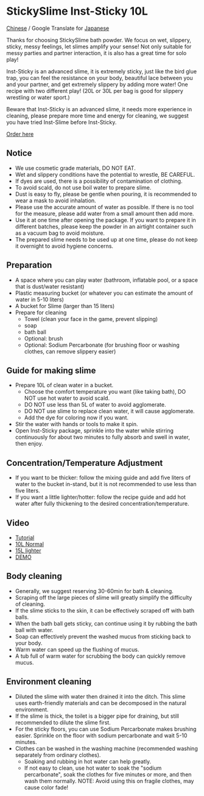 StickySlime Inst-Sticky 10L
===
[Chinese](prod_inst_sticky10.md) / Google Translate for [Japanese](https://raw-githubusercontent-com.translate.goog/mizunogin/testing/master/prod_inst_sticky10.md?_x_tr_sl=zh-TW&_x_tr_tl=ja&_x_tr_hl=zh-TW&_x_tr_pto=wapp)

Thanks for choosing StickySlime bath powder. We focus on wet, slippery, sticky, messy feelings, let slimes amplify your sense! Not only suitable for messy parties and partner interaction, it is also has a great time for solo play!

Inst-Sticky is an advanced slime, it is extremely sticky, just like the bird glue trap, you can feel the resistance on your body, beautiful lace between you and your partner, and get extremely slippery by adding more water! One recipe with two different play! (20L or 30L per bag is good for slippery wrestling or water sport.)

Beware that Inst-Sticky is an advanced slime, it needs more experience in cleaning, please prepare more time and energy for cleaning, we suggest you have tried Inst-Slime before Inst-Sticky.

[Order here](https://forms.gle/35kck9bTKbRLnpZP8)

Notice
---
* We use cosmetic grade materials, DO NOT EAT.
* Wet and slippery conditions have the potential to wrestle, BE CAREFUL.
* If dyes are used, there is a possibility of contamination of clothing.
* To avoid scald, do not use boil water to prepare slime.
* Dust is easy to fly, please be gentle when pouring, it is recommended to wear a mask to avoid inhalation.
* Please use the accurate amount of water as possible. If there is no tool for the measure, please add water from a small amount then add more.
* Use it at one time after opening the package. If you want to prepare it in different batches, please keep the powder in an airtight container such as a vacuum bag to avoid moisture.
* The prepared slime needs to be used up at one time, please do not keep it overnight to avoid hygiene concerns.


Preparation
---
* A space where you can play water (bathroom, inflatable pool, or a space that is dust/water resistant)
* Plastic measuring bucket (or whatever you can estimate the amount of water in 5-10 liters)
* A bucket for Slime (larger than 15 liters)
* Prepare for cleaning
  * Towel (clean your face in the game, prevent slipping)
  * soap
  * bath ball
  * Optional: brush
  * Optional: Sodium Percarbonate (for brushing floor or washing clothes, can remove slippery easier)


Guide for making slime
---
* Prepare 10L of clean water in a bucket.
  * Choose the comfort temperature you want (like taking bath), DO NOT use hot water to avoid scald.
  * DO NOT use less than 5L of water to avoid agglomerate.
  * DO NOT use slime to replace clean water, it will cause agglomerate.
  * Add the dye for coloring now if you want.
* Stir the water with hands or tools to make it spin.
* Open Inst-Sticky package, sprinkle into the water while stirring continuously for about two minutes to fully absorb and swell in water, then enjoy.


Concentration/Temperature Adjustment
---
* If you want to be thicker: follow the mixing guide and add five liters of water to the bucket in-stand, but it is not recommended to use less than five liters.
* If you want a little lighter/hotter: follow the recipe guide and add hot water after fully thickening to the desired concentration/temperature.


Video
---
* [Tutorial](https://www.youtube.com/watch?v=yAI-2X-r7X4)
* [10L Normal](https://www.youtube.com/shorts/73wP3FcXGG8)
* [15L lighter](https://www.youtube.com/watch?v=Pty_CGPV224)
* [DEMO](https://www.youtube.com/watch?v=EV84TQo9vKY)

Body cleaning
---
* Generally, we suggest reserving 30-60min for bath & cleaning.
* Scraping off the large pieces of slime will greatly simplify the difficulty of cleaning.
* If the slime sticks to the skin, it can be effectively scraped off with bath balls.
* When the bath ball gets sticky, can continue using it by rubbing the bath ball with water.
* Soap can effectively prevent the washed mucus from sticking back to your body.
* Warm water can speed up the flushing of mucus.
* A tub full of warm water for scrubbing the body can quickly remove mucus.


Environment cleaning
---
* Diluted the slime with water then drained it into the ditch. This slime uses earth-friendly materials and can be decomposed in the natural environment.
* If the slime is thick, the toilet is a bigger pipe for draining, but still recommended to dilute the slime first.
* For the sticky floors, you can use Sodium Percarbonate makes brushing easier. Sprinkle on the floor with sodium percarbonate and wait 5-10 minutes.
* Clothes can be washed in the washing machine (recommended washing separately from ordinary clothes).
  * Soaking and rubbing in hot water can help greatly.
  * If not easy to clean, use hot water to soak the "sodium percarbonate", soak the clothes for five minutes or more, and then wash them normally. NOTE: Avoid using this on fragile clothes, may cause color fade!